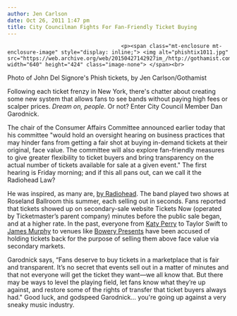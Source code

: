 ```yaml
---
author: Jen Carlson
date: Oct 26, 2011 1:47 pm
title: City Councilman Fights For Fan-Friendly Ticket Buying
---
```


	
										<p><span class="mt-enclosure mt-enclosure-image" style="display: inline;"> <img alt="phishtix1011.jpg" src="https://web.archive.org/web/20150427142927im_/http://gothamist.com/attachments/arts_jen/phishtix1011.jpg" width="640" height="424" class="image-none"> </span><br>
<span class="photo_caption">Photo of John Del Signore&apos;s Phish tickets, by Jen Carlson/Gothamist</span></p>

<p>Following each ticket frenzy in New York, there&apos;s chatter about creating some new system that allows fans to see bands without paying high fees or scalper prices. <em>Dream on, people</em>. Or not? Enter City Council Member Dan Garodnick.</p>

<p>The chair of the Consumer Affairs Committee announced earlier today that his committee &quot;would hold an oversight hearing on business practices that may hinder fans from getting a fair shot at buying in-demand tickets at their original, face value.  The committee will also explore fan-friendly measures to give greater flexibility to ticket buyers and bring transparency on the actual number of tickets available for sale at a given event.&quot; The first hearing is Friday morning; and if this all pans out, can we call it the Radiohead Law?</p>

<p>He was inspired, as many are, <a href="https://web.archive.org/web/20150427142927/http://gothamist.com/2011/09/27/what_are_radiohead_fans_offering_fo.php">by Radiohead</a>. The band played two shows at Roseland Ballroom this summer, each selling out in seconds. Fans reported that tickets showed up on secondary-sale website Tickets Now (operated by Ticketmaster&#x2019;s parent company) minutes before the public sale began, and at a higher rate. In the past, everyone from <a href="https://web.archive.org/web/20150427142927/http://gothamist.com/2011/05/20/katy_perry_comes_to_new_york_next_m.php">Katy Perry</a> to Taylor Swift to <a href="https://web.archive.org/web/20150427142927/http://gothamist.com/2011/02/21/lcd_soundsystem_ticketgeddon_now_wi.php">James Murphy</a> to venues like <a href="https://web.archive.org/web/20150427142927/http://gothamist.com/2011/03/25/who_really_screwed_over_lcd_soundsy.php">Bowery Presents</a> have been accused of holding tickets back for the purpose of selling them above face value via secondary markets.</p>

<p>Garodnick says, &#x201C;Fans deserve to buy tickets in a marketplace that is fair and transparent. It&#x2019;s no secret that events sell out in a matter of minutes and that not everyone will get the ticket they want&#x2014;we all know that.  But there may be ways to level the playing field, let fans know what they&#x2019;re up against, and restore some of the rights of transfer that ticket buyers always had.&quot; Good luck, and godspeed Garodnick... you&apos;re going up against a very sneaky music industry.</p>					
										
									
				